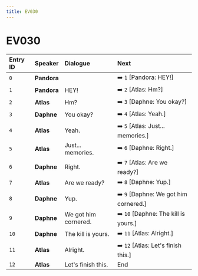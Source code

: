 ```yaml
---
title: EV030
---
```


# EV030


| Entry ID | Speaker | Dialogue | Next |
| :------- | :------ | :------- | :------------ |
| `0` | **Pandora** |  | ➡️ `1` \[Pandora: HEY\!\] |
| `1` | **Pandora** | HEY\! | ➡️ `2` \[Atlas: Hm?\] |
| `2` | **Atlas** | Hm? | ➡️ `3` \[Daphne: You okay?\] |
| `3` | **Daphne** | You okay? | ➡️ `4` \[Atlas: Yeah\.\] |
| `4` | **Atlas** | Yeah\. | ➡️ `5` \[Atlas: Just\.\.\. memories\.\] |
| `5` | **Atlas** | Just\.\.\. memories\. | ➡️ `6` \[Daphne: Right\.\] |
| `6` | **Daphne** | Right\. | ➡️ `7` \[Atlas: Are we ready?\] |
| `7` | **Atlas** | Are we ready? | ➡️ `8` \[Daphne: Yup\.\] |
| `8` | **Daphne** | Yup\. | ➡️ `9` \[Daphne: We got him cornered\.\] |
| `9` | **Daphne** | We got him cornered\. | ➡️ `10` \[Daphne: The kill is yours\.\] |
| `10` | **Daphne** | The kill is yours\. | ➡️ `11` \[Atlas: Alright\.\] |
| `11` | **Atlas** | Alright\. | ➡️ `12` \[Atlas: Let's finish this\.\] |
| `12` | **Atlas** | Let's finish this\. | End |
